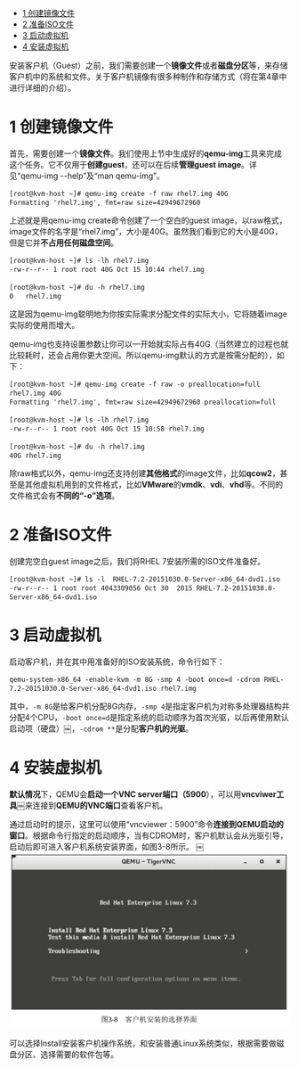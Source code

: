 
<!-- @import "[TOC]" {cmd="toc" depthFrom=1 depthTo=6 orderedList=false} -->

<!-- code_chunk_output -->

- [1 创建镜像文件](#1-创建镜像文件)
- [2 准备ISO文件](#2-准备iso文件)
- [3 启动虚拟机](#3-启动虚拟机)
- [4 安装虚拟机](#4-安装虚拟机)

<!-- /code_chunk_output -->

安装客户机（Guest）之前，我们需要创建一个**镜像文件**或者**磁盘分区**等，来存储客户机中的系统和文件。关于客户机镜像有很多种制作和存储方式（将在第4章中进行详细的介绍）。

# 1 创建镜像文件

首先，需要创建一个**镜像文件**。我们使用上节中生成好的**qemu\-img**工具来完成这个任务。它不仅用于**创建guest**，还可以在后续**管理guest image**。详见“qemu\-img \-\-help”及“man qemu\-img”。

```
[root@kvm-host ~]# qemu-img create -f raw rhel7.img 40G￼
Formatting 'rhel7.img', fmt=raw size=42949672960
```

上述就是用qemu\-img create命令创建了一个空白的guest image，以raw格式，image文件的名字是“rhel7.img”，大小是40G。虽然我们看到它的大小是40G，但是它并**不占用任何磁盘空间**。

```
[root@kvm-host ~]# ls -lh rhel7.img ￼
-rw-r--r-- 1 root root 40G Oct 15 10:44 rhel7.img￼

[root@kvm-host ~]# du -h rhel7.img ￼
0   rhel7.img
```

这是因为qemu\-img聪明地为你按实际需求分配文件的实际大小，它将随着image实际的使用而增大。

qemu\-img也支持设置参数让你可以一开始就实际占有40G（当然建立的过程也就比较耗时，还会占用你更大空间。所以qemu\-img默认的方式是按需分配的），如下：

```
[root@kvm-host ~]# qemu-img create -f raw -o preallocation=full rhel7.img 40G￼
Formatting 'rhel7.img', fmt=raw size=42949672960 preallocation=full￼

[root@kvm-host ~]# ls -lh rhel7.img 
-rw-r--r-- 1 root root 40G Oct 15 10:58 rhel7.img￼

[root@kvm-host ~]# du -h rhel7.img 
40G rhel7.img
```

除raw格式以外，qemu\-img还支持创建**其他格式**的image文件，比如**qcow2**，甚至是其他虚拟机用到的文件格式，比如**VMware**的**vmdk**、**vdi**、**vhd**等。不同的文件格式会有**不同的“\-o”选项**。

# 2 准备ISO文件

创建完空白guest image之后，我们将RHEL 7安装所需的ISO文件准备好。

```
[root@kvm-host ~]# ls -l  RHEL-7.2-20151030.0-Server-x86_64-dvd1.iso ￼
-rw-r--r-- 1 root root 4043309056 Oct 30  2015 RHEL-7.2-20151030.0-Server-x86_64-dvd1.iso
```

# 3 启动虚拟机

启动客户机，并在其中用准备好的ISO安装系统，命令行如下：

```
qemu-system-x86_64 -enable-kvm -m 8G -smp 4 -boot once=d -cdrom RHEL-7.2-20151030.0-Server-x86_64-dvd1.iso rhel7.img
```

其中，`-m 8G`是给客户机分配8G内存，`-smp 4`是指定客户机为对称多处理器结构并分配4个CPU，`-boot once=d`是指定系统的启动顺序为首次光驱，以后再使用默认启动项（硬盘）￼，`-cdrom **`是分配**客户机的光驱**。

# 4 安装虚拟机

**默认情况**下，QEMU会**启动一个VNC server端口（5900**），可以用**vncviwer工具**￼来连接到**QEMU的VNC端口**查看客户机。

通过启动时的提示，这里可以使用“vncviewer：5900”命令**连接到QEMU启动的窗口**。根据命令行指定的启动顺序，当有CDROM时，客户机默认会从光驱引导，启动后即可进入客户机系统安装界面，如图3\-8所示。
￼
![](./images/2019-05-15-22-58-47.png)

可以选择Install安装客户机操作系统，和安装普通Linux系统类似，根据需要做磁盘分区、选择需要的软件包等。
